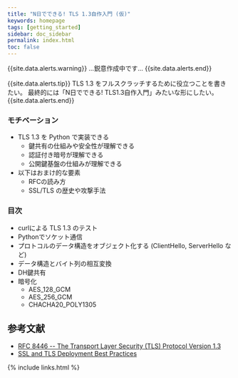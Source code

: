 ```yaml
---
title: "N日でできる! TLS 1.3自作入門 (仮)"
keywords: homepage
tags: [getting_started]
sidebar: doc_sidebar
permalink: index.html
toc: false
---
```


{{site.data.alerts.warning}}
...鋭意作成中です...
{{site.data.alerts.end}}

{{site.data.alerts.tip}}
TLS 1.3 をフルスクラッチするために役立つことを書きたい。
最終的には「N日でできる! TLS1.3自作入門」みたいな形にしたい。
{{site.data.alerts.end}}

### モチベーション

- TLS 1.3 を Python で実装できる
  - 鍵共有の仕組みや安全性が理解できる
  - 認証付き暗号が理解できる
  - 公開鍵基盤の仕組みが理解できる
- 以下はおまけ的な要素
  - RFCの読み方
  - SSL/TLS の歴史や攻撃手法

### 目次

- curlによる TLS 1.3 のテスト
- Pythonでソケット通信
- プロトコルのデータ構造をオブジェクト化する (ClientHello, ServerHello など)
- データ構造とバイト列の相互変換
- DH鍵共有
- 暗号化
  - AES_128_GCM
  - AES_256_GCM
  - CHACHA20_POLY1305


## 参考文献

- [RFC 8446 -- The Transport Layer Security (TLS) Protocol Version 1.3](https://tools.ietf.org/html/rfc8446)
- [SSL and TLS Deployment Best Practices](https://github.com/ssllabs/research/wiki/SSL-and-TLS-Deployment-Best-Practices)

{% include links.html %}

